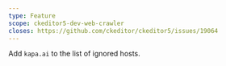 ```yaml
---
type: Feature
scope: ckeditor5-dev-web-crawler
closes: https://github.com/ckeditor/ckeditor5/issues/19064
---
```


Add `kapa.ai` to the list of ignored hosts.
